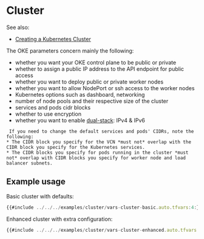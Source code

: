 # Cluster

See also:
* [Creating a Kubernetes Cluster](https://docs.oracle.com/en-us/iaas/Content/ContEng/Tasks/contengcreatingclusterusingoke.htm)

The OKE parameters concern mainly the following:
* whether you want your OKE control plane to be public or private
* whether to assign a public IP address to the API endpoint for public access
* whether you want to deploy public or private worker nodes
* whether you want to allow NodePort or ssh access to the worker nodes
* Kubernetes options such as dashboard, networking
* number of node pools and their respective size of the cluster
* services and pods cidr blocks
* whether to use encryption
* whether you want to enable [dual-stack](https://docs.oracle.com/en-us/iaas/Content/ContEng/Tasks/conteng_ipv4-and-ipv6.htm): IPv4 & IPv6 

```admonish notice
 If you need to change the default services and pods' CIDRs, note the following:
* The CIDR block you specify for the VCN *must not* overlap with the CIDR block you specify for the Kubernetes services.
* The CIDR blocks you specify for pods running in the cluster *must not* overlap with CIDR blocks you specify for worker node and load balancer subnets.
```

## Example usage

Basic cluster with defaults:
```javascript
{{#include ../../../examples/cluster/vars-cluster-basic.auto.tfvars:4:}}
```

Enhanced cluster with extra configuration:
```javascript
{{#include ../../../examples/cluster/vars-cluster-enhanced.auto.tfvars:4:}}
```
